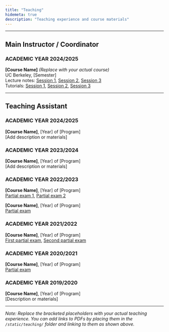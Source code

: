 ```yaml
---
title: "Teaching"
hidemeta: true
description: "Teaching experience and course materials"
---
```


---

## Main Instructor / Coordinator

### ACADEMIC YEAR 2024/2025

**[Course Name]** *(Replace with your actual course)*  
UC Berkeley, [Semester]  
Lecture notes: [Session 1](/teaching/course/lecture1.pdf), [Session 2](/teaching/course/lecture2.pdf), [Session 3](/teaching/course/lecture3.pdf)  
Tutorials: [Session 1](/teaching/course/tutorial1.pdf), [Session 2](/teaching/course/tutorial2.pdf), [Session 3](/teaching/course/tutorial3.pdf)

---

## Teaching Assistant

### ACADEMIC YEAR 2024/2025

**[Course Name]**, [Year] of [Program]  
[Add description or materials]

### ACADEMIC YEAR 2023/2024

**[Course Name]**, [Year] of [Program]  
[Add description or materials]

### ACADEMIC YEAR 2022/2023

**[Course Name]**, [Year] of [Program]  
[Partial exam 1](/teaching/course/exam1.pdf), [Partial exam 2](/teaching/course/exam2.pdf)  

**[Course Name]**, [Year] of [Program]  
[Partial exam](/teaching/course/exam.pdf)

### ACADEMIC YEAR 2021/2022

**[Course Name]**, [Year] of [Program]  
[First partial exam](/teaching/course/exam1.pdf), [Second partial exam](/teaching/course/exam2.pdf)

### ACADEMIC YEAR 2020/2021

**[Course Name]**, [Year] of [Program]  
[Partial exam](/teaching/course/exam.pdf)

### ACADEMIC YEAR 2019/2020

**[Course Name]**, [Year] of [Program]  
[Description or materials]

---

*Note: Replace the bracketed placeholders with your actual teaching experience. You can add links to PDFs by placing them in the `/static/teaching/` folder and linking to them as shown above.*
